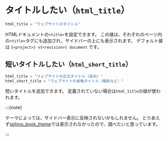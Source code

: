 # タイトルしたい（``html_title``）

```python
html_title = "ウェブサイトのタイトル"
```

HTMLドキュメントの``<title>``を設定できます。
この値は、それぞれのページ内の``<title>``タグにも追加され、サイドバーの上にも表示されます。
デフォルト値は ``{<project>} v{<revision>} document`` です。

## 短いタイトルしたい（``html_short_title``）

```python
html_title = "ウェブサイトの正式タイトル（長め）"
html_short_title = "ウェブサイトの省略タイトル（略称など）"
```

短いタイトルを追加できます。
定義されていない場合は``html_title``の値が使われます。

:::{note}

テーマによっては、サイドバー表示に反映されないかもしれません。
とりあえず[sphinx_book_theme](./sphinx-html-theme-book.md)では表示されなかったので、調べたいと思っています。

:::
